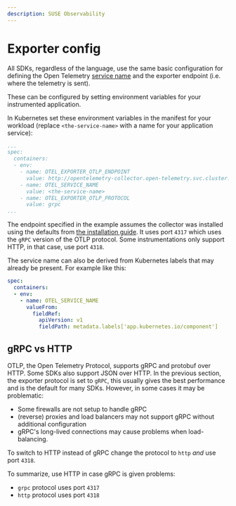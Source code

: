 ```yaml
---
description: SUSE Observability
---
```


# Exporter config

All SDKs, regardless of the language, use the same basic configuration for defining the Open Telemetry [service name](https://opentelemetry.io/docs/concepts/glossary/#service) and the exporter endpoint (i.e. where the telemetry is sent).

These can be configured by setting environment variables for your instrumented application. 

In Kubernetes set these environment variables in the manifest for your workload (replace `<the-service-name>` with a name for your application service):

```yaml
...
spec:
  containers:
  - env:
    - name: OTEL_EXPORTER_OTLP_ENDPOINT 
      value: http://opentelemetry-collector.open-telemetry.svc.cluster.local:4317
    - name: OTEL_SERVICE_NAME
      value: <the-service-name>
    - name: OTEL_EXPORTER_OTLP_PROTOCOL
      value: grpc
...
```

The endpoint specified in the example assumes the collector was installed using the defaults from [the installation guide](../collector.md). It uses port `4317` which uses the `gRPC` version of the OTLP protocol. Some instrumentations only support HTTP, in that case, use port `4318`.

The service name can also be derived from Kubernetes labels that may already be present. For example like this:
```yaml
spec:
  containers:
  - env:
    - name: OTEL_SERVICE_NAME
      valueFrom:
        fieldRef:
          apiVersion: v1
          fieldPath: metadata.labels['app.kubernetes.io/component']
```

## gRPC vs HTTP

OTLP, the Open Telemetry Protocol, supports gRPC and protobuf over HTTP. Some SDKs also support JSON over HTTP. In the previous section, the exporter protocol is set to `gRPC`, this usually gives the best performance and is the default for many SDKs. However, in some cases it may be problematic:

* Some firewalls are not setup to handle gRPC
* (reverse) proxies and load balancers may not support gRPC without additional configuration
* gRPC's long-lived connections may cause problems when load-balancing.

To switch to HTTP instead of gRPC change the protocol to `http` *and* use port `4318`. 

To summarize, use HTTP in case gRPC is given problems:

* `grpc` protocol uses port `4317`
* `http` protocol uses port `4318`
